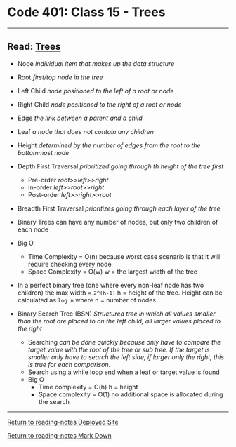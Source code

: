 # Code 401: Class 15 - Trees

***

## Read: [Trees](https://codefellows.github.io/common_curriculum/data_structures_and_algorithms/Code_401/class-15/resources/Trees.html)

- Node *individual item that makes up the data structure*
- Root *first/top node in the tree*
- Left Child *node positioned to the left of a root or node*
- Right Child *node positioned to the right of a root or node*
- Edge *the link between a parent and a child*
- Leaf *a node that does not contain any children*
- Height *determined by the number of edges from the root to the bottommost node*

- Depth First Traversal *prioritized going through th height of the tree first*
  - Pre-order *root>>left>>right*
  - In-order *left>>root>>right*
  - Post-order *left>>right>>root*

- Breadth First Traversal *prioritizes going through each layer of the tree*

- Binary Trees can have any number of nodes, but only two children of each node

- Big O
  - Time Complexity = O(n) because worst case scenario is that it will require checking every node
  - Space Complexity = O(w) w = the largest width of the tree

- In a perfect binary tree (one where every non-leaf node has two children) the max width = `2^(h-1)` h = height of the tree. Height can be calculated as `log n` where n = number of nodes.

- Binary Search Tree (BSN) *Structured tree in which all values smaller than the root are placed to on the left child, all larger values placed to the right*
  - Searching *can be done quickly because only have to compare the target value with the root of the tree or sub tree. If the target is smaller only have to search the left side, if larger only the right, this is true for each comparison.*
  - Search using a while loop end when a leaf or target value is found
  - Big O
    - Time complexity = O(h) h = height
    - Space complexity = O(1) no additional space is allocated during the search

***

[Return to reading-notes Deployed Site](https://simon-panek.github.io/reading-notes/)

[Return to reading-notes Mark Down](https://github.com/simon-panek/reading-notes)
